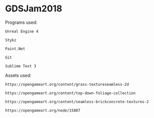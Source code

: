 # GDSJam2018

Programs used: 

	Unreal Engine 4
  
	Stykz
  
	Paint.Net
  
	Git
  
	Sublime Text 3

Assets used:

	https://opengameart.org/content/grass-textureseamless-2d
  
	https://opengameart.org/content/top-down-foliage-collection
  
	https://opengameart.org/content/seamless-brickconcrete-textures-2
  
	https://opengameart.org/node/15887
	
